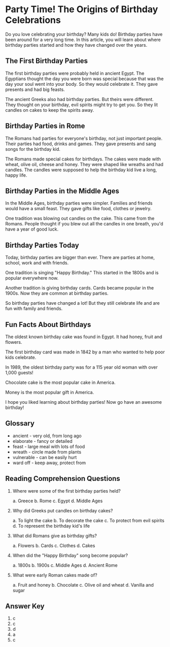# Party Time! The Origins of Birthday Celebrations

Do you love celebrating your birthday? Many kids do! Birthday parties have been around for a very long time. In this article, you will learn about where birthday parties started and how they have changed over the years.

## The First Birthday Parties

The first birthday parties were probably held in ancient Egypt. The Egyptians thought the day you were born was special because that was the day your soul went into your body. So they would celebrate it. They gave presents and had big feasts.

The ancient Greeks also had birthday parties. But theirs were different. They thought on your birthday, evil spirits might try to get you. So they lit candles on cakes to keep the spirits away.

## Birthday Parties in Rome

The Romans had parties for everyone's birthday, not just important people. Their parties had food, drinks and games. They gave presents and sang songs for the birthday kid.

The Romans made special cakes for birthdays. The cakes were made with wheat, olive oil, cheese and honey. They were shaped like wreaths and had candles. The candles were supposed to help the birthday kid live a long, happy life.

## Birthday Parties in the Middle Ages

In the Middle Ages, birthday parties were simpler. Families and friends would have a small feast. They gave gifts like food, clothes or jewelry.

One tradition was blowing out candles on the cake. This came from the Romans. People thought if you blew out all the candles in one breath, you'd have a year of good luck.

## Birthday Parties Today

Today, birthday parties are bigger than ever. There are parties at home, school, work and with friends.

One tradition is singing "Happy Birthday." This started in the 1800s and is popular everywhere now.

Another tradition is giving birthday cards. Cards became popular in the 1900s. Now they are common at birthday parties.

So birthday parties have changed a lot! But they still celebrate life and are fun with family and friends.

## Fun Facts About Birthdays

The oldest known birthday cake was found in Egypt. It had honey, fruit and flowers.

The first birthday card was made in 1842 by a man who wanted to help poor kids celebrate.

In 1989, the oldest birthday party was for a 115 year old woman with over 1,000 guests!

Chocolate cake is the most popular cake in America.

Money is the most popular gift in America.

I hope you liked learning about birthday parties! Now go have an awesome birthday!

## Glossary

- ancient - very old, from long ago
- elaborate - fancy or detailed
- feast - large meal with lots of food
- wreath - circle made from plants
- vulnerable - can be easily hurt
- ward off - keep away, protect from

## Reading Comprehension Questions

1. Where were some of the first birthday parties held?

   a. Greece
   b. Rome
   c. Egypt
   d. Middle Ages

2. Why did Greeks put candles on birthday cakes?

   a. To light the cake
   b. To decorate the cake
   c. To protect from evil spirits
   d. To represent the birthday kid's life

3. What did Romans give as birthday gifts?

   a. Flowers
   b. Cards
   c. Clothes
   d. Cakes

4. When did the "Happy Birthday" song become popular?

   a. 1800s
   b. 1900s
   c. Middle Ages
   d. Ancient Rome

5. What were early Roman cakes made of?

   a. Fruit and honey
   b. Chocolate
   c. Olive oil and wheat
   d. Vanilla and sugar

## Answer Key

1. c
2. c
3. d
4. a
5. c
